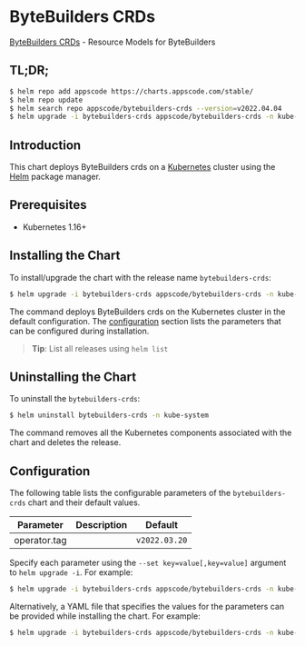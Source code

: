 # ByteBuilders CRDs

[ByteBuilders CRDs](https://github.com/bytebuilders/resource-model) - Resource Models for ByteBuilders

## TL;DR;

```bash
$ helm repo add appscode https://charts.appscode.com/stable/
$ helm repo update
$ helm search repo appscode/bytebuilders-crds --version=v2022.04.04
$ helm upgrade -i bytebuilders-crds appscode/bytebuilders-crds -n kube-system --create-namespace --version=v2022.04.04
```

## Introduction

This chart deploys ByteBuilders crds on a [Kubernetes](http://kubernetes.io) cluster using the [Helm](https://helm.sh) package manager.

## Prerequisites

- Kubernetes 1.16+

## Installing the Chart

To install/upgrade the chart with the release name `bytebuilders-crds`:

```bash
$ helm upgrade -i bytebuilders-crds appscode/bytebuilders-crds -n kube-system --create-namespace --version=v2022.04.04
```

The command deploys ByteBuilders crds on the Kubernetes cluster in the default configuration. The [configuration](#configuration) section lists the parameters that can be configured during installation.

> **Tip**: List all releases using `helm list`

## Uninstalling the Chart

To uninstall the `bytebuilders-crds`:

```bash
$ helm uninstall bytebuilders-crds -n kube-system
```

The command removes all the Kubernetes components associated with the chart and deletes the release.

## Configuration

The following table lists the configurable parameters of the `bytebuilders-crds` chart and their default values.

|  Parameter   | Description |         Default          |
|--------------|-------------|--------------------------|
| operator.tag |             | <code>v2022.03.20</code> |


Specify each parameter using the `--set key=value[,key=value]` argument to `helm upgrade -i`. For example:

```bash
$ helm upgrade -i bytebuilders-crds appscode/bytebuilders-crds -n kube-system --create-namespace --version=v2022.04.04 --set operator.tag=v2022.03.20
```

Alternatively, a YAML file that specifies the values for the parameters can be provided while
installing the chart. For example:

```bash
$ helm upgrade -i bytebuilders-crds appscode/bytebuilders-crds -n kube-system --create-namespace --version=v2022.04.04 --values values.yaml
```
